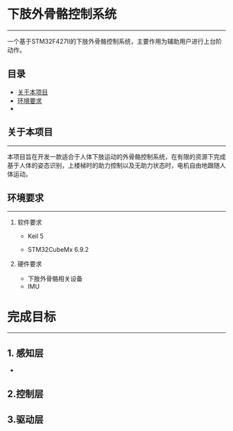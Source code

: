 # 下肢外骨骼控制系统

----

一个基于STM32F427II的下肢外骨骼控制系统，主要作用为辅助用户进行上台阶动作。

## 目录

- [关于本项目](#关于本项目)
- [环境要求](##环境要求)
- 



## 关于本项目

----

本项目旨在开发一款适合于人体下肢运动的外骨骼控制系统，在有限的资源下完成基于人体的姿态识别，上楼梯时的助力控制以及无助力状态时，电机自由地跟随人体运动。

## 环境要求

----

1. 软件要求

   - Keil 5

   - STM32CubeMx 6.9.2

2. 硬件要求

   - 下肢外骨骼相关设备
   - IMU

# 完成目标

-----

## 1. 感知层

- 

## 2.控制层

## 3.驱动层









